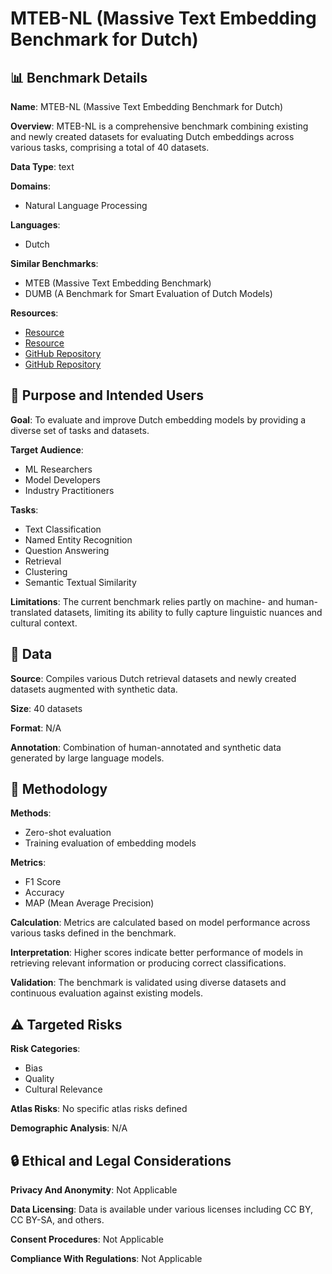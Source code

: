 # MTEB-NL (Massive Text Embedding Benchmark for Dutch)

## 📊 Benchmark Details

**Name**: MTEB-NL (Massive Text Embedding Benchmark for Dutch)

**Overview**: MTEB-NL is a comprehensive benchmark combining existing and newly created datasets for evaluating Dutch embeddings across various tasks, comprising a total of 40 datasets.

**Data Type**: text

**Domains**:
- Natural Language Processing

**Languages**:
- Dutch

**Similar Benchmarks**:
- MTEB (Massive Text Embedding Benchmark)
- DUMB (A Benchmark for Smart Evaluation of Dutch Models)

**Resources**:
- [Resource](https://huggingface.co/collections/clips/mteb-nl-6888d7136112c731605f93ed)
- [Resource](https://huggingface.co/collections/clips/e5-nl-68be9d3760240ce5c7d9f831)
- [GitHub Repository](https://github.com/nikolay-banar/mteb-nl-dev)
- [GitHub Repository](https://github.com/ELotfi/e5-nl)

## 🎯 Purpose and Intended Users

**Goal**: To evaluate and improve Dutch embedding models by providing a diverse set of tasks and datasets.

**Target Audience**:
- ML Researchers
- Model Developers
- Industry Practitioners

**Tasks**:
- Text Classification
- Named Entity Recognition
- Question Answering
- Retrieval
- Clustering
- Semantic Textual Similarity

**Limitations**: The current benchmark relies partly on machine- and human-translated datasets, limiting its ability to fully capture linguistic nuances and cultural context.

## 💾 Data

**Source**: Compiles various Dutch retrieval datasets and newly created datasets augmented with synthetic data.

**Size**: 40 datasets

**Format**: N/A

**Annotation**: Combination of human-annotated and synthetic data generated by large language models.

## 🔬 Methodology

**Methods**:
- Zero-shot evaluation
- Training evaluation of embedding models

**Metrics**:
- F1 Score
- Accuracy
- MAP (Mean Average Precision)

**Calculation**: Metrics are calculated based on model performance across various tasks defined in the benchmark.

**Interpretation**: Higher scores indicate better performance of models in retrieving relevant information or producing correct classifications.

**Validation**: The benchmark is validated using diverse datasets and continuous evaluation against existing models.

## ⚠️ Targeted Risks

**Risk Categories**:
- Bias
- Quality
- Cultural Relevance

**Atlas Risks**:
No specific atlas risks defined

**Demographic Analysis**: N/A

## 🔒 Ethical and Legal Considerations

**Privacy And Anonymity**: Not Applicable

**Data Licensing**: Data is available under various licenses including CC BY, CC BY-SA, and others.

**Consent Procedures**: Not Applicable

**Compliance With Regulations**: Not Applicable
